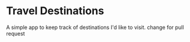 # Travel Destinations

A simple app to keep track of destinations I'd like to visit.
change for pull request
